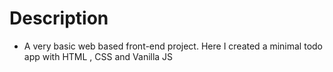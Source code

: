 # Description 

- A very basic web based front-end project. Here I created a minimal todo app with HTML , CSS and Vanilla JS

